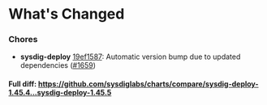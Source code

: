 # What's Changed

### Chores
- **sysdig-deploy** [19ef1587](https://github.com/sysdiglabs/charts/commit/19ef1587a21932f6fb1b2dc5b83dd600bcb80b05): Automatic version bump due to updated dependencies ([#1659](https://github.com/sysdiglabs/charts/issues/1659))
#### Full diff: https://github.com/sysdiglabs/charts/compare/sysdig-deploy-1.45.4...sysdig-deploy-1.45.5
